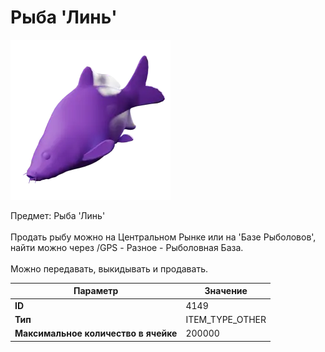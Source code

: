 # Рыба 'Линь'

![Item Image](../img/4149.webp?raw=true)

Предмет: Рыба 'Линь'<br><br>Продать рыбу можно на Центральном Рынке или на 'Базе Рыболовов', <br>найти можно через /GPS - Разное - Рыболовная База.<br><br>Можно передавать, выкидывать и продавать.


| Параметр | Значение |
|----------|----------|
| **ID** | 4149 |
| **Тип** | ITEM_TYPE_OTHER |
| **Максимальное количество в ячейке** | 200000 |

